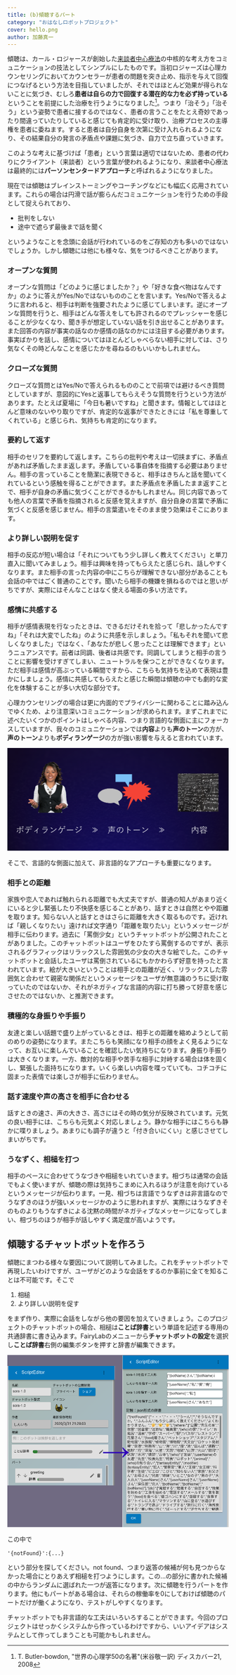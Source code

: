 ```yaml
---
title: (b)傾聴するパート
category: "おはなしロボットプロジェクト"
cover: hello.png
author: 加藤真一
---
```


傾聴は、カール・ロジャースが創始した[来談者中心療法](https://meshb.nlm.nih.gov/record/ui?ui=D009629)の中核的な考え方をコミュニケーションの技法としてシンプルにしたものです。当初ロジャーズは心理カウンセリングにおいてカウンセラーが患者の問題を突き止め、指示を与えて回復につなげるという方法を目指していましたが、それではほとんど効果が得られないことに気づき、むしろ**患者は自らの力で回復する潜在的な力を必ず持っている**ということを前提にした治療を行うようになりました[^1]。つまり「治そう」「治そう」という姿勢で患者に接するのではなく、患者の言うことをたとえ奇妙であったり間違っていたりしていると感じても肯定的に受け取り、治療プロセスの主導権を患者に委ねます。すると患者は自分自身を次第に受け入れられるようになり、その結果自分の発言の矛盾点や課題に気づき、自力で立ち直っていきます。  

このような考えに基づけば「患者」という言葉は適切ではないため、患者の代わりにクライアント（来談者）という言葉が使われるようになり、来談者中心療法は最終的には**パーソンセンタードアプローチ**と呼ばれるようになりました。

現在では傾聴はブレインストーミングやコーチングなどにも幅広く応用されています。これらの場合は円滑で話が膨らんだコミュニケーションを行うための手段として捉えられており、

* 批判をしない
* 途中で遮らず最後まで話を聞く

というようなことを念頭に会話が行われているのをご存知の方も多いのではないでしょうか。しかし傾聴には他にも様々な、気をつけるべきことがあります。

### オープンな質問

オープンな質問は「どのように感じましたか？」や「好きな食べ物はなんですか」のように答えがYes/Noではないもののことを言います。Yes/Noで答えるように言われると、相手は判断を強要されたように感じてしまいます。逆にオープンな質問を行うと、相手はどんな答えをしても許されるのでプレッシャーを感じることが少なくなり、聞き手が想定していない話を引き出せることがあります。また回答の内容が事実の話なのか感情の話なのかには注目する必要があります。事実ばかりを話し、感情についてはほとんどしゃべらない相手に対しては、さり気なくその時どんなことを感じたかを尋ねるのもいいかもしれません。

### クローズな質問

クローズな質問とはYes/Noで答えられるもののことで前項では避けるべき質問としていますが、意図的にYesと返事してもらえそうな質問を行うという方法があります。たとえば夏場に「今日も暑いですね」と聞きます。情報としてはほとんど意味のないやり取りですが、肯定的な返事ができたときには「私を尊重してくれている」と感じられ、気持ちも肯定的になります。

### 要約して返す

相手のセリフを要約して返します。こちらの批判や考えは一切挟まずに、矛盾点があれば矛盾したまま返します。矛盾している事自体を指摘する必要はありません。相手の言っていることを簡潔に表現できると、相手はきちんと話を聞いてくれているという感触を得ることができます。また矛盾点を矛盾したまま返すことで、相手が自身の矛盾に気づくことができるかもしれません。同じ内容であっても他人の言葉で矛盾を指摘されると反感を覚えますが、自分自身の言葉で矛盾に気づくと反感を感じません。相手の言葉遣いをそのまま使う効果はそこにあります。

### より詳しい説明を促す

相手の反応が短い場合は「それについてもう少し詳しく教えてください」と単刀直入に聞いてみましょう。相手は興味を持ってもらえたと感じられ、話しやすくなります。また相手の言った内容の中にこちらが理解できない部分があることも会話の中ではごく普通のことです。聞いたら相手の機嫌を損ねるのではと思いがちですが、実際にはそんなことはなく使える場面の多い方法です。

### 感情に共感する

相手が感情表現を行なったときは、できるだけそれを拾って「悲しかったんですね」「それは大変でしたね」のように共感を示しましょう。「私もそれを聞いて悲しくなりました」ではなく、「あなたが悲しく思ったことは理解できます」というニュアンスです。前者は同調、後者は共感です。同調してしまうと相手の言うことに影響を受けすぎてしまい、ニュートラルを保つことができなくなります。ただ相手は感情が高ぶっている瞬間ですから、こちらも気持ちを込めて表現は豊かにしましょう。感情に共感してもらえたと感じた瞬間は傾聴の中でも劇的な変化を体験することが多い大切な部分です。  


心理カウンセリングの場合は更に内面的でプライバシーに関わることに踏み込んでゆくため、より注意深いコミュニケーションが求められます。まずこれまでに述べたいくつかのポイントはしゃべる内容、つまり言語的な側面に主にフォーカスしていますが、我々のコミュニケーションでは**内容**よりも**声のトーン**の方が、**声のトーン**よりも**ボディランゲージ**の方が強い影響を与えると言われています。  

![ボディランゲージ >> 声のトーン >> 内容](./bodylng-tone-content.png)

そこで、言語的な側面に加えて、非言語的なアプローチも重要になります。

### 相手との距離

家族や恋人であれば触れられる距離でも大丈夫ですが、普通の知人があまり近くにいると少し緊張したり不快感を感じることがあり、話すときは自然とやや距離を取ります。知らない人と話すときはさらに距離を大きく取るものです。近ければ「親しくなりたい」遠ければ文字通り「距離を取りたい」というメッセージが相手に伝わります。過去に「罵倒少女」というチャットボットが公開されたことがありました。このチャットボットはユーザをひたすら罵倒するのですが、表示されるグラフィックはリラックスした雰囲気の少女の大きな絵でした。このチャットボットと会話したユーザは罵倒されているにもかかわらず好意を持ったと言われています。絵が大きいということは相手との距離が近く、リラックスした雰囲気と合わせて親密な関係だというメッセージをユーザが無意識のうちに受け取っていたのではないか、それがネガティブな言語的内容に打ち勝って好意を感じさせたのではないか、と推測できます。

### 積極的な身振りや手振り

友達と楽しい話題で盛り上がっているときは、相手との距離を縮めようとして前のめりの姿勢になります。またこちらも笑顔になり相手の顔をよく見るようになって、お互いに楽しんでいることを確認したい気持ちになります。身振り手振りは大きくなります。一方、敵対的な相手や苦手な相手に対峙する場合は体を固くし、緊張した面持ちになります。いくら楽しい内容を喋っていても、コチコチに固まった表情では楽しさが相手に伝わりません。

### 話す速度や声の高さを相手に合わせる

話すときの速さ、声の大きさ、高さにはその時の気分が反映されています。元気の良い相手には、こちらも元気よく対応しましょう。静かな相手にはこちらも静かに喋りましょう。あまりにも調子が違うと「付き合いにくい」と感じさせてしまいがちです。

### うなずく、相槌を打つ

相手のペースに合わせてうなづきや相槌をいれていきます。相づちは通常の会話でもよく使いますが、傾聴の際は気持ちこまめに入れるほうが注意を向けているというメッセージが伝わります。一見、相づちは言語でうなずきは非言語なのでうなずきのほうが強いメッセージかのように思われますが、実際にはうなずきそのものよりもうなずきによる沈黙の時間がネガティブなメッセージになってしまい、相づちのほうが相手が話しやすく満足度が高いようです。


## 傾聴するチャットボットを作ろう

傾聴にまつわる様々な要因について説明してみました。これをチャットボットで再現したいわけですが、ユーザがどのような会話をするのか事前に全てを知ることは不可能です。そこで

1. 相槌
2. より詳しい説明を促す

をまず作り、実際に会話をしながら他の要因を加えていきましょう。このプロジェクトのチャットボットの場合、相槌は**ことば辞書**という単語を記述する専用の共通辞書に書き込みます。FairyLabのメニューから**チャットボットの設定**を選択し**ことば辞書**右側の編集ボタンを押すと辞書が編集できます。

![ScriptEditorのことば辞書編集ボタンを押す](./edit-word-dic.png)

この中で
```
'{notFound}':{...}
```
という部分を探してください。not found、つまり返答の候補が何も見つからなかった場合にとりあえず相槌を打つようにします。この...の部分に書かれた候補の中からランダムに選ばれた一つが返答になります。次に傾聴を行うパートを作ります。他にもパートがある場合は、それらの稼働率を0にしておけば傾聴のパートだけが働くようになり、テストがしやすくなります。


チャットボットでも非言語的な工夫はいろいろすることができます。今回のプロジェクトはせっかくシステムから作っているわけですから、いいアイデアはシステムとして作ってしまうことも可能かもしれません。


[^1]: T. Butler-bowdon, "世界の心理学50の名著"(米谷敬一訳) ディスカバー21, 2008